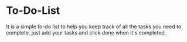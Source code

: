 # To-Do-List
It is a simple to-do list to help you keep track of all the tasks you need to complete. just add your tasks and click done when it's completed.
